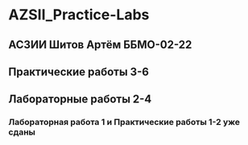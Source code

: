 # AZSII_Practice-Labs
## АСЗИИ Шитов Артём ББМО-02-22
## Практические работы 3-6 
## Лабораторные работы 2-4
### Лабораторная работа 1 и Практические работы 1-2 уже сданы
